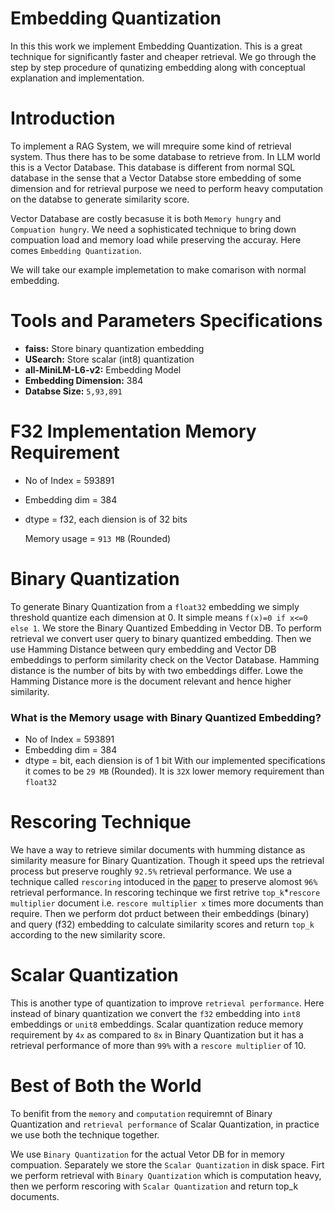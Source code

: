 # Embedding Quantization

In this this work we implement Embedding Quantization. This is a great technique for significantly faster and cheaper retrieval.
We go through the step by step procedure of qunatizing embedding along with conceptual explanation and implementation.

# Introduction

To implement a RAG System, we will mrequire some kind of retrieval system. Thus there has to be some database to retrieve from.
In LLM world this is a Vector Database. This database is different from normal SQL database in the sense that a Vector Databse store
embedding of some dimension and for retrieval purpose we need to perform heavy computation on the databse to generate similarity score.

Vector Database are costly becasuse it is both `Memory hungry` and `Compuation hungry`. We need a sophisticated technique to bring down
compuation load and memory load while preserving the accuray. Here comes `Embedding Quantization`.

We will take our example implemetation to make comarison with normal embedding.

# Tools and Parameters Specifications

- **faiss:** Store binary quantization embedding
- **USearch:** Store scalar (int8) quantization
- **all-MiniLM-L6-v2:** Embedding Model
- **Embedding Dimension:** 384
- **Databse Size:** `5,93,891`

# F32 Implementation Memory Requirement

- No of Index = 593891
- Embedding dim = 384
- dtype = f32, each diension is of 32 bits

  Memory usage = `913 MB` (Rounded)

# Binary Quantization

To generate Binary Quantization from a `float32` embedding we simply threshold quantize each dimension at 0. It simple means `f(x)=0 if x<=0
else 1`. We store the Binary Quantized Embedding in Vector DB. To perform retrieval we convert user query to binary quantized embedding. 
Then we use Hamming Distance between qury embedding and Vector DB embeddings to perform similarity check on the Vector Database. Hamming distance
is the number of bits by with two embeddings differ. Lowe the Hamming Distance more is the document relevant and hence higher similarity.

### What is the Memory usage with Binary Quantized Embedding?
- No of Index = 593891
- Embedding dim = 384
- dtype = bit, each diension is of 1 bit
With our implemented specifications it comes to be `29 MB` (Rounded). It is `32X` lower memory requirement than `float32`

# Rescoring Technique
We have a way to retrieve similar documents with humming distance as similarity measure for Binary Quantization. Though it speed ups the
retrieval process but preserve roughly `92.5%` retrieval performance.
We use a technique called `rescoring` intoduced in the [paper](https://arxiv.org/abs/2106.00882) to preserve alomost `96%` retrieval performance.
In rescoring techinque we first retrive `top_k`*`rescore multiplier` document i.e. `rescore multiplier x` times more documents than require.
Then we perform dot prduct between their embeddings (binary) and query (f32) embedding to calculate similarity scores and return `top_k` according to 
the new similarity score.

# Scalar Quantization
This is another type of quantization to improve `retrieval performance`. Here instead of binary quantization we convert the `f32` embedding into 
`int8` embeddings or `unit8` embeddings. Scalar quantization reduce memory requirement by `4x` as compared to `8x` in Binary Quantization but it has
a retrieval performance of more than `99%` with a `rescore multiplier` of 10.

# Best of Both the World
To benifit from the `memory` and `computation` requiremnt of Binary Quantization and `retrieval performance` of Scalar Quantization, in practice we
use both the technique together.

We use `Binary Quantization` for the actual Vetor DB for in memory compuation. Separately we store the `Scalar Quantization` in disk space.
Firt we perform retrieval with `Binary Quantization` which is computation heavy, then we perform rescoring with `Scalar Quantization` and return top_k
documents.

